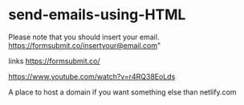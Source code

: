 # send-emails-using-HTML

Please note that you should insert your email. https://formsubmit.co/insertyour@email.com"

links
https://formsubmit.co/

https://www.youtube.com/watch?v=r4RQ38EoLds

A place to host a domain if you want something else than netlify.com
